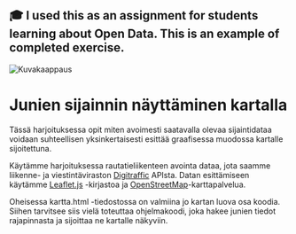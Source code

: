 ## :mortar_board: I used this as an assignment for students learning about Open Data. This is an example of completed exercise.
![Kuvakaappaus](https://www.tavastiasoft.fi/wp-content/uploads/2020/12/junat-kartalla.png)
# Junien sijainnin näyttäminen kartalla
Tässä harjoituksessa opit miten avoimesti saatavalla olevaa sijaintidataa voidaan suhteellisen yksinkertaisesti esittää graafisessa muodossa kartalle sijoitettuna.

Käytämme harjoituksessa rautatieliikenteen avointa dataa, jota saamme liikenne- ja viestintäviraston [Digitraffic](https://www.digitraffic.fi/) APIsta. Datan esittämiseen käytämme [Leaflet.js](https://leafletjs.com/) -kirjastoa ja [OpenStreetMap](https://www.openstreetmap.org)-karttapalvelua.

Oheisessa kartta.html -tiedostossa on valmiina jo kartan luova osa koodia. Siihen tarvitsee siis vielä toteuttaa ohjelmakoodi, joka hakee junien tiedot rajapinnasta ja sijoittaa ne kartalle näkyviin.
